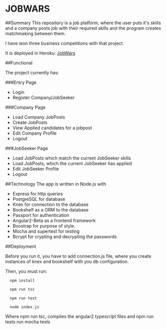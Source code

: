 # JOBWARS

##Summary
  This repository is a job platform, where the user puts it's skills and a company posts job with their required
  skills and the program creates matchmaking between them. 
  
  I have won three business competitions with that project.
  
  It is deployed in Heroku:
  [JobWars](https://jobwars.herokuapp.com)
  
##Functional 
  
  The project currently has:
  
###Entry Page
  
* Login
* Register Company/JobSeeker
  
###Company Page
* Load Company JobPosts
* Create JobPosts
* View Applied candidates for a jobpost
* Edit Company Profile
* Logout
   
###JobSeeker Page
* Load JobPosts which match the current JobSeeker skills
* Load JobPosts, which the current JobSeeker has applied
* Edit JobSeeker Profile
* Logout

##Technology
  The app is written in Node.js with 

* Express for http 	queries 
* PostgreSQL for database 
* Knex for connection to the database
* Bookshelf as a ORM to the database
* Passport for authentication
* Angular2-Beta as a frontend framework
* Boostrap for purpose of style.
* Mocha and supertest for testing
* Bcrypt for crypting and decrypting the passwords
  
##Deployment

  Before you run it, you have to add connection.js file, where you create instances of knex and bookshelf
  with you db configuration.
  
  Then, you must run:
  
  ```
    npm install
    
    npm run tsc
    
    npm run test
    
    node index.js
  ```
  
  Where npm run tsc, compiles the angular2 typescript files and
  npm run tests run mocha tests
  

